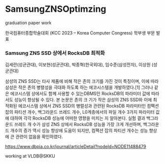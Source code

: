 # SamsungZNSOptimzing
graduation paper work

한국컴퓨터종합학술대회 (KCC 2023 – Korea Computer Congress) 학부생 부문 발표

### Samsung ZNS SSD 상에서 RocksDB 최적화
김세란(성균관대), 이보현(성균관대), 박종혁(한국외대), 임수준(삼성전자), 이상원 (성균관대)

삼성의 ZNS SSD는 타사 제품에 비해 작은 존의 크기를 가진 것이 특징이며, 이에 따라 삼성은 작은
존의 병렬성을 극대화 하도록 하는 에코시스템을 개발하였다.[1] 그러나 같은 에코시스템 상에서도 함께 사용할 수 있는DBMS인 RocksDB의 파라미터 값에 따라서도 성능이 향상될 수 있다. 본 논문은 존의 크 기가 작은 삼성의 ZNS SSD와 이에 최적화된 에코시스템 상에서 ZNS SSD의 병렬성과 관련된 RocksDB 파라미터인 컴팩션 잡의 파티션 개수, 백그라운드 쓰레드 개수, L0계층에서의 파일 개수 3가지 파라미터 값에 대하여 각각 RocksDB 성능에 어떠한 영향을 미치는 지 알아본다. 실험 결과 백그라운드 쓰레드 개 수가 삼성 ZNS 상에서 RocksDB 성능을 가장 크게 개선하며, 백그라운드 개수의 증가 역시 성능 향상에 도움이 되지만, 컴팩션 잡의 파티션 개수는 성능 향상에 큰 관련이 없음을 확인하였다.

https://www.dbpia.co.kr/journal/articleDetail?nodeId=NODE11488479


working at
VLDB@SKKU




